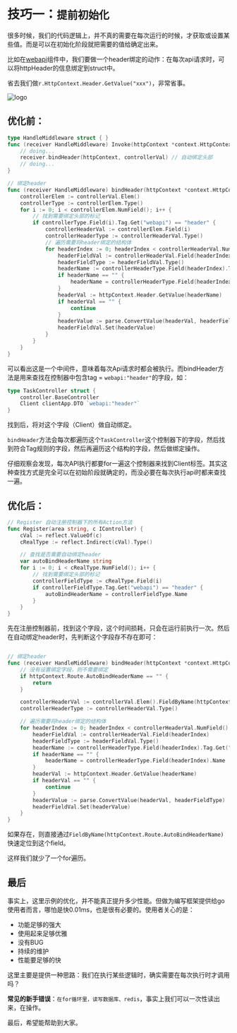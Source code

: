 # 技巧一：`提前初始化`
很多时候，我们的代码逻辑上，并不真的需要在每次运行的时候，才获取或设置某些值。而是可以在初始化阶段就把需要的值给确定出来。

比如在[webapi](https://github.com/farseer-go/webapi)组件中，我们要做一个header绑定的动作：在每次api请求时，可以将httpHeader的信息绑定到struct中。

省去我们做`r.HttpContext.Header.GetValue("xxx")`，非常省事。

![logo](/images/autoBindHeader.png)
## 优化前：
```go
type HandleMiddleware struct { }
func (receiver HandleMiddleware) Invoke(httpContext *context.HttpContext) {
    // doing...
	receiver.bindHeader(httpContext, controllerVal) // 自动绑定头部
	// doing...
}

// 绑定header
func (receiver HandleMiddleware) bindHeader(httpContext *context.HttpContext, controllerVal reflect.Value) {
    controllerElem := controllerVal.Elem()
    controllerType := controllerElem.Type()
    for i := 0; i < controllerElem.NumField(); i++ {
        // 找到需要绑定头部的标记
        if controllerType.Field(i).Tag.Get("webapi") == "header" {
            controllerHeaderVal := controllerElem.Field(i)
            controllerHeaderType := controllerHeaderVal.Type()
            // 遍历需要将header绑定的结构体
            for headerIndex := 0; headerIndex < controllerHeaderVal.NumField(); headerIndex++ {
                headerFieldVal := controllerHeaderVal.Field(headerIndex)
                headerFieldType := headerFieldVal.Type()
                headerName := controllerHeaderType.Field(headerIndex).Tag.Get("webapi")
                if headerName == "" {
                    headerName = controllerHeaderType.Field(headerIndex).Name
                }
                headerVal := httpContext.Header.GetValue(headerName)
                if headerVal == "" {
                    continue
                }
                headerValue := parse.ConvertValue(headerVal, headerFieldType)
                headerFieldVal.Set(headerValue)
            }
        }
    }
}
```

可以看出这是一个中间件，意味着每次Api请求时都会被执行。而bindHeader方法是用来查找在控制器中包含tag = `webapi:"header"`的字段，如：
```go
type TaskController struct {
	controller.BaseController
	Client clientApp.DTO `webapi:"header"`
}
```
找到后，将对这个字段（Client）做自动绑定。

`bindHeader`方法会每次都遍历这个`TaskController`这个控制器下的字段，然后找到符合Tag规则的字段，然后再遍历这个结构的字段，然后做绑定操作。

仔细观察会发现，每次API执行都要for一遍这个控制器来找到Client标签。其实这种查找方式是完全可以在初始阶段就确定的，而没必要在每次执行api时都来查找一遍。

## 优化后：
```go
// Register 自动注册控制器下的所有Action方法
func Register(area string, c IController) {
	cVal := reflect.ValueOf(c)
	cRealType := reflect.Indirect(cVal).Type()

	// 查找是否需要自动绑定header
	var autoBindHeaderName string
	for i := 0; i < cRealType.NumField(); i++ {
		// 找到需要绑定头部的标记
		controllerFieldType := cRealType.Field(i)
		if controllerFieldType.Tag.Get("webapi") == "header" {
			autoBindHeaderName = controllerFieldType.Name
		}
	}
}
```
先在注册控制器前，找到这个字段，这个时间损耗，只会在运行前执行一次。然后在自动绑定header时，先判断这个字段存不存在即可：

```go

// 绑定header
func (receiver HandleMiddleware) bindHeader(httpContext *context.HttpContext, controllerVal reflect.Value) {
	// 没有设置绑定字段，则不需要绑定
	if httpContext.Route.AutoBindHeaderName == "" {
		return
	}

	controllerHeaderVal := controllerVal.Elem().FieldByName(httpContext.Route.AutoBindHeaderName)
	controllerHeaderType := controllerHeaderVal.Type()

	// 遍历需要将header绑定的结构体
	for headerIndex := 0; headerIndex < controllerHeaderVal.NumField(); headerIndex++ {
		headerFieldVal := controllerHeaderVal.Field(headerIndex)
		headerFieldType := headerFieldVal.Type()
		headerName := controllerHeaderType.Field(headerIndex).Tag.Get("webapi")
		if headerName == "" {
			headerName = controllerHeaderType.Field(headerIndex).Name
		}
		headerVal := httpContext.Header.GetValue(headerName)
		if headerVal == "" {
			continue
		}
		headerValue := parse.ConvertValue(headerVal, headerFieldType)
		headerFieldVal.Set(headerValue)
	}
}
```
如果存在，则直接通过`FieldByName(httpContext.Route.AutoBindHeaderName)`快速定位到这个field。

这样我们就少了一个for遍历。

## 最后
事实上，这里示例的优化，并不能真正提升多少性能。但做为编写框架提供给go使用者而言，哪怕是快0.01ms，也是很有必要的。使用者关心的是：
- 功能足够的强大
- 使用起来足够优雅
- 没有BUG
- 持续的维护
- 性能要足够的快

这里主要是提供一种思路：我们在执行某些逻辑时，确实需要在每次执行时才调用吗？

**常见的新手错误**：`在for循环里，读写数据库、redis`，事实上我们可以一次性读出来，在操作。

最后，希望能帮助到大家。